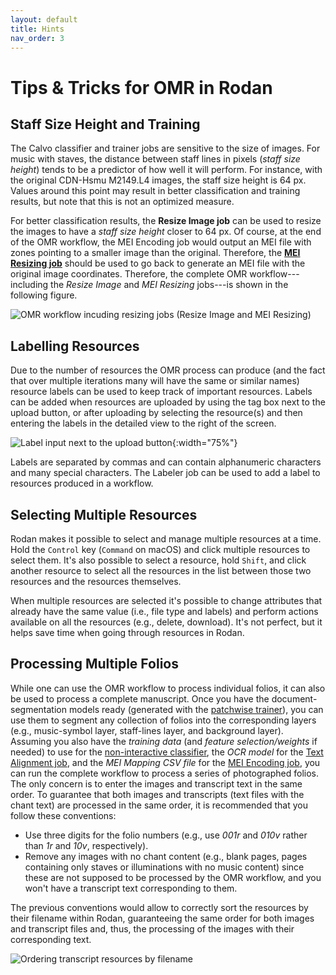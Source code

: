 ```yaml
---
layout: default
title: Hints
nav_order: 3
---
```


# Tips & Tricks for OMR in Rodan

## Staff Size Height and Training

The Calvo classifier and trainer jobs are sensitive to the size of images.
For music with staves, the distance between staff lines in pixels (*staff size height*)
tends to be a predictor of how well it will perform. For instance, with the original
CDN-Hsmu M2149.L4 images, the staff size height is 64 px.
Values around this point may result in better classification and training results, but
note that this is not an optimized measure.

For better classification results, the **Resize Image job** can be used to resize the images to have a *staff size height* closer to 64 px. Of course, at the end of the OMR workflow, the MEI Encoding job would output an MEI file with zones pointing to a smaller image than the original. Therefore, the [**MEI Resizing job**](https://github.com/DDMAL/MEI_resizing) should be used to go back to generate an MEI file with the original image coordinates. Therefore, the complete OMR workflow---including the *Resize Image* and *MEI Resizing* jobs---is shown in the following figure.

![OMR workflow incuding resizing jobs (Resize Image and MEI Resizing)]({{site.baseurl}}/assets/workflow-with-resize.png)

## Labelling Resources

Due to the number of resources the OMR process can produce (and the fact that over multiple
iterations many will have the same or similar names) resource labels can be used to keep
track of important resources. Labels can be added when resources are uploaded by using the
tag box next to the upload button, or after uploading by selecting the resource(s) and then
entering the labels in the detailed view to the right of the screen.

![Label input next to the upload button]({{site.baseurl}}/assets/label.png){:width="75%"}

Labels are separated by commas and can contain alphanumeric characters and many special characters.
The Labeler job can be used to add a label to resources produced in a workflow.

## Selecting Multiple Resources

Rodan makes it possible to select and manage multiple resources at a time. Hold the `Control` key
(`Command` on macOS) and click multiple resources to select them. It's also possible to select
a resource, hold `Shift`, and click another resource to select all the resources in the list between
those two resources and the resources themselves.

When multiple resources are selected it's possible to change attributes that already have the
same value (i.e., file type and labels) and perform actions available on all the resources
(e.g., delete, download). It's not perfect, but it helps save time when going through resources
in Rodan.

## Processing Multiple Folios
While one can use the OMR workflow to process individual folios, it can also be used to process a complete manuscript. Once you have the document-segmentation models ready (generated with the [patchwise trainer]({{site.baseurl}}/overview/document-analysis.html#patchwise-trainer)), you can use them to segment any collection of folios into the corresponding layers (e.g., music-symbol layer, staff-lines layer, and background layer). Assuming you also have the *training data* (and *feature selection/weights* if needed) to use for the [non-interactive classifier]({{site.baseurl}}/overview/classification.html#non-interactive-classifier), the *OCR model* for the [Text Alignment job]({{site.baseurl}}/overview/reconstruction-and-encoding.html#text-alignment), and the *MEI Mapping CSV file* for the [MEI Encoding job]({{site.baseurl}}/overview/generation-and-correction.html#score-generation--mei-encoding), you can run the complete workflow to process a series of photographed folios. The only concern is to enter the images and transcript text in the same order. To guarantee that both images and transcripts (text files with the chant text) are processed in the same order, it is recommended that you follow these conventions:

* Use three digits for the folio numbers (e.g., use *001r* and *010v* rather than *1r* and *10v*, respectively).
* Remove any images with no chant content (e.g., blank pages, pages containing only staves or illuminations with no music content) since these are not supposed to be processed by the OMR workflow, and you won't have a transcript text corresponding to them.

The previous conventions would allow to correctly sort the resources by their filename within Rodan, guaranteeing the same order for both images and transcript files and, thus, the processing of the images with their corresponding text.

![Ordering transcript resources by filename]({{site.baseurl}}/assets/ordering-transcript-by-filename.png)
